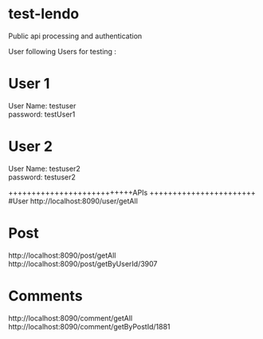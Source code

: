 # test-lendo
Public api processing and authentication

User following Users for testing :
# User 1
User Name: testuser
<br/>
password: testUser1 

# User 2
User Name: testuser2 
<br/>
password: testuser2


+++++++++++++++++++++++++++APIs  +++++++++++++++++++++++
#User
http://localhost:8090/user/getAll 
<br/>

# Post
http://localhost:8090/post/getAll
<br/>
http://localhost:8090/post/getByUserId/3907

# Comments
http://localhost:8090/comment/getAll
<br/>
http://localhost:8090/comment/getByPostId/1881
